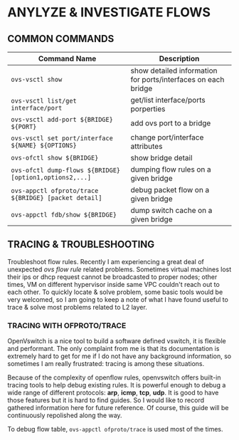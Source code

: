 # ANYLYZE & INVESTIGATE FLOWS

## COMMON COMMANDS

| Command Name                                            | Description                                                   |
|---------------------------------------------------------|---------------------------------------------------------------|
| `ovs-vsctl show`                                        | show detailed information for ports/interfaces on each bridge |
| `ovs-vsctl list/get interface/port`                     | get/list interface/ports porperties                           |
| `ovs-vsctl add-port ${BRIDGE} ${PORT}`                  | add ovs port to a bridge                                      |
| `ovs-vsctl set port/interface ${NAME} ${OPTIONS}`       | change port/interface attributes                              |
| `ovs-ofctl show ${BRIDGE}`                              | show bridge detail                                            |
| `ovs-ofctl dump-flows ${BRIDGE} [option1,options2,...]` | dumping flow rules on a given bridge                          |
| `ovs-appctl ofproto/trace ${BRIDGE} [packet detail]`    | debug packet flow on a given bridge                           |
| `ovs-appctl fdb/show ${BRIDGE}`                         | dump switch cache on a given bridge                           |

## TRACING & TROUBLESHOOTING

Troubleshoot flow rules. Recently I am experiencing a great deal of unexpected *ovs flow rule* related problems. Sometimes virtual machines lost their ips or dhcp request cannot be broadcasted to proper nodes; other times, VM on different hypervisor inside same VPC couldn't reach out to each other. To quickly locate & solve problem, some basic tools would be very welcomed, so I am going to keep a note of what I have found useful to trace & solve most problems related to L2 layer.

### TRACING WITH OFPROTO/TRACE

OpenVswitch is a nice tool to build a software defined vswitch, it is flexible and performant. The only complaint from me is that its documentation is extremely hard to get for me if I do not have any background information, so sometimes I am really frustrated: tracing is among these situations.

Because of the complexity of openflow rules, openvswitch offers built-in tracing tools to help debug existing rules. It is powerful enough to debug a wide range of different protocols: **arp**, **icmp**, **tcp**, **udp**. It is good to have those features but it is hard to find guides. So I would like to record gathered information here for future reference. Of course, this guide will be continuously repolished along the way.

To debug flow table, `ovs-appctl ofproto/trace` is used most of the times.